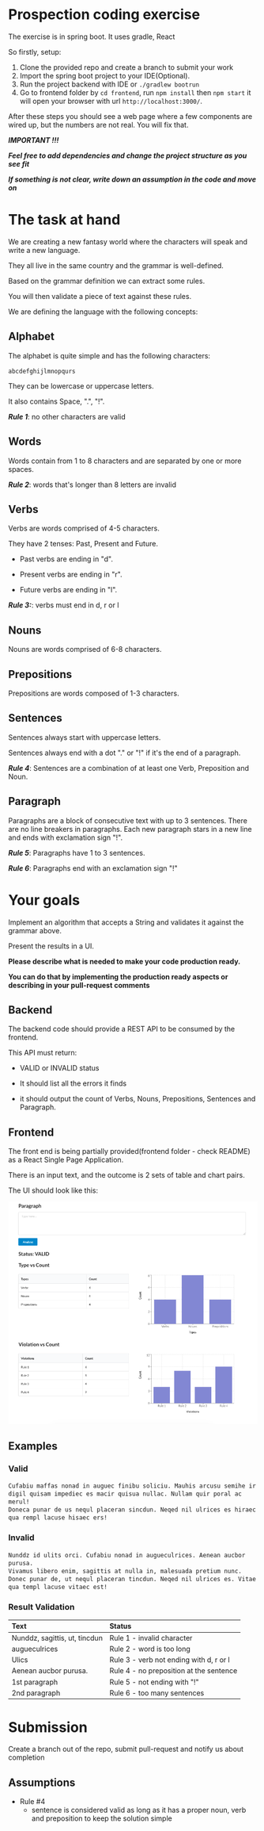 # Prospection coding exercise #

The exercise is in spring boot. It uses gradle, React

So firstly, setup:

1. Clone the provided repo and create a branch to submit your work
2. Import the spring boot project to your IDE(Optional).
3. Run the project backend with IDE or `./gradlew bootrun`
4. Go to frontend folder by `cd frontend`, run `npm install` then `npm start` it will open your browser with url `http://localhost:3000/`.
 
After these steps you should see a web page where a few components are wired up, but the numbers are not real. You will fix that.

**_IMPORTANT !!!_**

**_Feel free to add dependencies and change the project structure as you see fit_**

**_If something is not clear, write down an assumption in the code and move on_**
     
# The task at hand

We are creating a new fantasy world where the characters will speak and write a new language.

They all live in the same country and the grammar is well-defined.

Based on the grammar definition we can extract some rules.

You will then validate a piece of text against these rules.

We are defining the language with the following concepts:

## Alphabet

The alphabet is quite simple and has the following characters:

    abcdefghijlmnopqurs

They can be lowercase or uppercase letters.

It also contains Space, ".", "!".

**_Rule 1_**: no other characters are valid

## Words

Words contain from 1 to 8 characters and are separated by one or more spaces.

**_Rule 2_**: words that's longer than 8 letters are invalid

## Verbs

Verbs are words comprised of 4-5 characters.

They have 2 tenses: Past, Present and Future.

* Past verbs are ending in "d".

* Present verbs are ending in "r".

* Future verbs are ending in "l".

**_Rule 3:_**: verbs must end in d, r or l

## Nouns

Nouns are words comprised of 6-8 characters.

## Prepositions

Prepositions are words composed of 1-3 characters.

## Sentences

Sentences always start with uppercase letters.

Sentences always end with a dot "." or "!" if it's the end of a paragraph.

**_Rule 4_**: Sentences are a combination of at least one Verb, Preposition and Noun.

## Paragraph

Paragraphs are a block of consecutive text with up to 3 sentences. There are no line breakers in paragraphs.
Each new paragraph stars in a new line and ends with exclamation sign "!".

**_Rule 5_**: Paragraphs have 1 to 3 sentences.

**_Rule 6_**: Paragraphs end with an exclamation sign "!"

# Your goals

Implement an algorithm that accepts a String and validates it against the grammar above.

Present the results in a UI.

**Please describe what is needed to make your code production ready.**

**You can do that by implementing the production ready aspects or describing in your pull-request comments**  

## Backend

The backend code should provide a REST API to be consumed by the frontend.

This API must return:

* VALID or INVALID status

* It should list all the errors it finds 

* it should output the count of Verbs, Nouns, Prepositions, Sentences and Paragraph.

## Frontend

The front end is being partially provided(frontend folder - check README) as a React Single Page Application.

There is an input text, and the outcome is 2 sets of table and chart pairs.

The UI should look like this:

![image alt text](ui.png)

## Examples

### Valid


    Cufabiu maffas nonad in auguec finibu soliciu. Mauhis arcusu semihe ir digil quisam impediec es macir quisua nullac. Nullam quir poral ac merul!
    Doneca punar de us nequl placeran sincdun. Neqed nil ulrices es hiraec qua rempl lacuse hisaec ers!


### Invalid

    Nunddz id ulits orci. Cufabiu nonad in augueculrices. Aenean aucbor purusa.
    Vivamus libero enim, sagittis at nulla in, malesuada pretium nunc. Donec punar de, ut nequl placeran tincdun. Neqed nil ulrices es. Vitae qua templ lacuse vitaec est!
    
### Result Validation

Text | Status
:--- | :---  
Nunddz, sagittis, ut, tincdun | Rule 1 - invalid character
augueculrices | Rule 2 - word is too long
Ulics | Rule 3 - verb not ending with d, r or l
Aenean aucbor purusa. | Rule 4 - no preposition at the sentence
1st paragraph | Rule 5 - not ending with "!"
2nd paragraph | Rule 6 - too many sentences

# Submission

Create a branch out of the repo, submit pull-request and notify us about completion

## Assumptions

* Rule #4
    * sentence is considered valid as long as it has a proper noun, verb and preposition to keep the
      solution simple